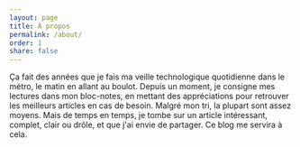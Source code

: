 ```yaml
---
layout: page
title: À propos
permalink: /about/
order: 1
share: false
---
```


Ça fait des années que je fais ma veille technologique quotidienne dans le métro, le matin en allant au boulot. 
Depuis un moment, je consigne mes lectures dans mon bloc-notes, 
en mettant des appréciations pour retrouver les meilleurs articles en cas de besoin. Malgré mon tri, la plupart sont assez moyens. 
Mais de temps en temps, je tombe sur un article intéressant, complet, clair ou drôle, et que j'ai envie de partager. 
Ce blog me servira à cela.
